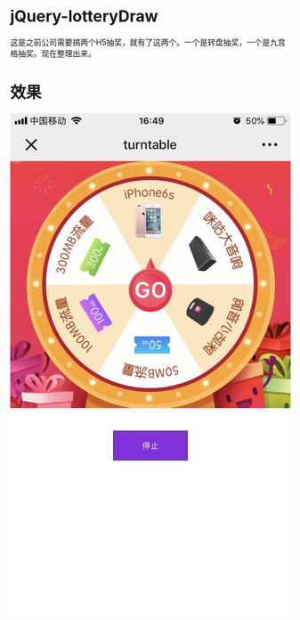 # jQuery-lotteryDraw
这是之前公司需要搞两个H5抽奖，就有了这两个。一个是转盘抽奖，一个是九宫格抽奖。现在整理出来。

# 效果
![turntable](./turntable.jpeg)

